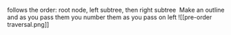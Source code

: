 follows the order: root node, left subtree, then right subtree 
Make an outline and as you pass them you number them as you pass on left
![[pre-order traversal.png]]